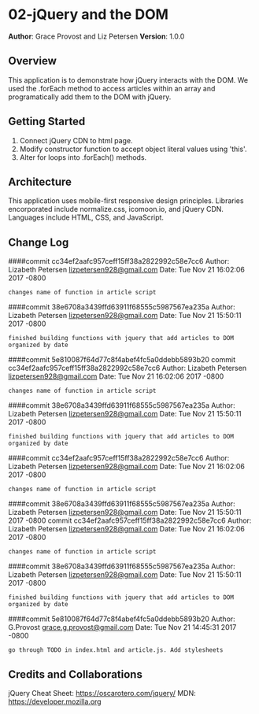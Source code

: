 
# 02-jQuery and the DOM

**Author**: Grace Provost and Liz Petersen
**Version**: 1.0.0

## Overview
<!-- Provide a high level overview of what this application is and why you are building it, beyond the fact that it's an assignment for a Code Fellows 301 class. (i.e. What's your problem domain?) -->

This application is to demonstrate how jQuery interacts with the DOM. We used the .forEach method to access articles within an array and programatically add them to the DOM with jQuery.

## Getting Started
1. Connect jQuery CDN to html page.
2. Modify constructor function to accept object literal values using 'this'.
3. Alter for loops into .forEach() methods.

## Architecture
This application uses mobile-first responsive design principles. Libraries encorporated include normalize.css, icomoon.io, and jQuery CDN. Languages include HTML, CSS, and JavaScript.

## Change Log
####commit cc34ef2aafc957ceff15ff38a2822992c58e7cc6
Author: Lizabeth Petersen <lizpetersen928@gmail.com>
Date:   Tue Nov 21 16:02:06 2017 -0800

    changes name of function in article script

####commit 38e6708a3439ffd63911f68555c5987567ea235a
Author: Lizabeth Petersen <lizpetersen928@gmail.com>
Date:   Tue Nov 21 15:50:11 2017 -0800

    finished building functions with jquery that add articles to DOM organized by date

####commit 5e810087f64d77c8f4abef4fc5a0ddebb5893b20
commit cc34ef2aafc957ceff15ff38a2822992c58e7cc6
Author: Lizabeth Petersen <lizpetersen928@gmail.com>
Date:   Tue Nov 21 16:02:06 2017 -0800

    changes name of function in article script

####commit 38e6708a3439ffd63911f68555c5987567ea235a
Author: Lizabeth Petersen <lizpetersen928@gmail.com>
Date:   Tue Nov 21 15:50:11 2017 -0800

    finished building functions with jquery that add articles to DOM organized by date

####commit cc34ef2aafc957ceff15ff38a2822992c58e7cc6
Author: Lizabeth Petersen <lizpetersen928@gmail.com>
Date:   Tue Nov 21 16:02:06 2017 -0800

    changes name of function in article script

####commit 38e6708a3439ffd63911f68555c5987567ea235a
Author: Lizabeth Petersen <lizpetersen928@gmail.com>
Date:   Tue Nov 21 15:50:11 2017 -0800
commit cc34ef2aafc957ceff15ff38a2822992c58e7cc6
Author: Lizabeth Petersen <lizpetersen928@gmail.com>
Date:   Tue Nov 21 16:02:06 2017 -0800

    changes name of function in article script

####commit 38e6708a3439ffd63911f68555c5987567ea235a
Author: Lizabeth Petersen <lizpetersen928@gmail.com>
Date:   Tue Nov 21 15:50:11 2017 -0800

    finished building functions with jquery that add articles to DOM organized by date

####commit 5e810087f64d77c8f4abef4fc5a0ddebb5893b20
Author: G.Provost <grace.g.provost@gmail.com>
Date:   Tue Nov 21 14:45:31 2017 -0800

    go through TODO in index.html and article.js. Add stylesheets

## Credits and Collaborations
jQuery Cheat Sheet: https://oscarotero.com/jquery/
MDN: https://developer.mozilla.org
